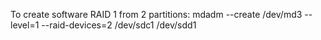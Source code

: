 
To create software RAID 1 from 2 partitions:
mdadm --create /dev/md3 --level=1 --raid-devices=2 /dev/sdc1 /dev/sdd1


